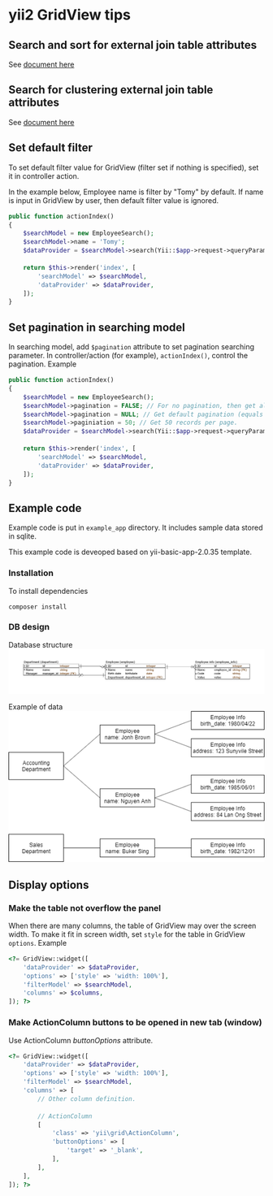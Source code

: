 # yii2 GridView tips

## Search and sort for external join table attributes

See [document here](searchExternalName.md)

## Search for clustering external join table attributes

See [document here](searchClustering.md)

## Set default filter

To set default filter value for GridView (filter set if nothing is specified), set it in controller action.

In the example below, Employee name is filter by "Tomy" by default.
If name is input in GridView by user, then default filter value is ignored.
```php
public function actionIndex()
{
    $searchModel = new EmployeeSearch();
    $searchModel->name = 'Tomy';
    $dataProvider = $searchModel->search(Yii::$app->request->queryParams);

    return $this->render('index', [
        'searchModel' => $searchModel,
        'dataProvider' => $dataProvider,
    ]);
}
```

## Set pagination in searching model

In searching model, add `$pagination` attribute to set pagination searching parameter.
In controller/action (for example), `actionIndex()`, control the pagination.
Example
```php
public function actionIndex()
{
    $searchModel = new EmployeeSearch();
    $searchModel->pagination = FALSE; // For no pagination, then get all record.
    $searchModel->pagination = NULL; // Get default pagination (equals to 20).
    $searchModel->paginiation = 50; // Get 50 records per page.
    $dataProvider = $searchModel->search(Yii::$app->request->queryParams);

    return $this->render('index', [
        'searchModel' => $searchModel,
        'dataProvider' => $dataProvider,
    ]);
}
```

## Example code

Example code is put in `example_app` directory.
It includes sample data stored in sqlite.

This example code is deveoped based on yii-basic-app-2.0.35 template.

### Installation

To install dependencies
```shell
composer install
```

### DB design

Database structure
![ERD](images/GridViewExample.png)

Example of data
![Data Sample](images/GridViewExampleData.png)

## Display options

### Make the table not overflow the panel

When there are many columns, the table of GridView may over the screen width. To make it fit in screen width, set `style` for the table in GridView `options`.
Example
```php
<?= GridView::widget([
    'dataProvider' => $dataProvider,
    'options' => ['style' => 'width: 100%'],
    'filterModel' => $searchModel,
    'columns' => $columns,
]); ?>
```

### Make ActionColumn buttons to be opened in new tab (window)

Use ActionColumn *buttonOptions* attribute.
```php
<?= GridView::widget([
    'dataProvider' => $dataProvider,
    'options' => ['style' => 'width: 100%'],
    'filterModel' => $searchModel,
    'columns' => [
        // Other column definition.

        // ActionColumn
        [
            'class' => 'yii\grid\ActionColumn',
            'buttonOptions' => [
                'target' => '_blank',
            ],
        ],
    ],
]); ?>
```